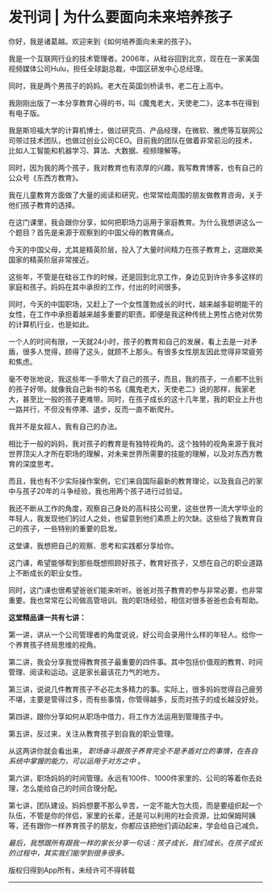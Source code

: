 # 发刊词 | 为什么要面向未来培养孩子

你好，我是诸葛越。欢迎来到《如何培养面向未来的孩子》。

我是一个互联网行业的技术管理者。2006年，从硅谷回到北京，现在在一家美国视频媒体公司Hulu，担任全球副总裁，中国区研发中心总经理。

同时，我是两个男孩子的妈妈。老大在英国剑桥读书，老二在上高中。

我刚刚出版了一本分享教育心得的书，叫《魔鬼老大，天使老二》，这本书在得到有电子版。

我是斯坦福大学的计算机博士，做过研究员、产品经理，在微软、雅虎等互联网公司带过技术团队，也做过创业公司CEO。目前我的团队在做着非常前沿的技术，比如人工智能和机器学习、算法、大数据、视频理解等。

同时，因为我的两个孩子，我对教育也有浓厚的兴趣，我写教育博客，也有自己的公众号《东西方教育》。

我在儿童教育方面做了大量的阅读和研究，也常常给周围的朋友做教育咨询，关于他们孩子教育的选择。

在这门课里，我会跟你分享，如何把职场力运用于家庭教育。为什么我想讲这么一个题目？首先是来源于观察到的中国父母的教育痛点。

今天的中国父母，尤其是精英阶层，投入了大量时间精力在孩子教育上，这跟欧美国家的精英阶层非常接近。

这些年，不管是在硅谷工作的时候，还是回到北京工作，身边见到许许多多这样的家庭和孩子。妈妈在其中承担的工作，付出的时间很多。

同时，今天的中国职场，又赶上了一个女性蓬勃成长的时代，越来越多聪明能干的女性，在工作中承担着越来越多重要的职责。即便是我这种传统上男性占绝对优势的计算机行业，也是如此。

一个人的时间有限，一天就24小时，孩子的教育和自己的发展，看上去是一对矛盾，很多人觉得，顾得了这头，就顾不上那头。有很多女性朋友因此觉得非常疲劳和焦虑。

毫不夸张地说，我这些年一手带大了自己的孩子，而且，我的孩子，一点都不比别的孩子好带。就像我自己新书的书名《魔鬼老大，天使老二》说的那样，我家老大，甚至比一般的孩子更难带。同时，在孩子成长的这十几年里，我的职业上升也一路并行，不但没有停滞、退步，反而一直不断爬升。

我并不是女超人，我有自己的办法。

相比于一般的妈妈，我对孩子的教育是有独特视角的。这个独特的视角来源于我对世界顶尖人才所在职场的理解，对未来世界所需要的技能的理解，以及对东西方教育的深度思考。

而且，我也有不少实际操作案例，它们来自国际最新的教育理论，以及我自己的家中与孩子20年的斗争经验，我也用两个孩子进行过验证。

我还不断从工作的角度，观察自己身处的高科技公司里，这些世界一流大学毕业的年轻人，我发现他们的过人之处，也留意到他们素质上的欠缺。这些给了我教育自己的孩子，一些特别的重要的启发。

这堂课，我想把自己的观察、思考和实践都分享给你。

这门课，希望能够帮到那些既想照顾好孩子，教育好孩子，又想在自己的职业道路上不断成长的职业女性。

同时，这门课也很希望爸爸们能来听听。爸爸对孩子教育的参与非常必要，也非常重要。我也常常在公司做高管培训。我的职场经验，相信对很多爸爸也会有帮助。

 **这堂精品课一共有七讲：**

第一讲，讲从一个公司管理者的角度说说，好公司会录用什么样的年轻人。给你一个养育孩子终局思维的视角。

第二讲，我会分享我觉得教育孩子最重要的四件事。其中包括价值观的教育、时间管理、阅读和运动。这是家长最该花力气的地方。

第三讲，说说几件教育孩子不必花太多精力的事。实际上，很多妈妈觉得自己疲劳不堪，主要是管得过多，而有些事情，你管得越多，反而对孩子的成长越没好处。

第四讲，跟你分享如何从职场中借力，将工作方法运用到管理孩子中。

第五讲，反过来，关注从教育孩子到自我的职业管理。

从这两讲你就会看出来， *职场奋斗跟孩子养育完全不是矛盾对立的事情，在各自系统中掌握的能力，可以运用于对方之中* 。

第六讲，职场妈妈的时间管理。永远有100件、1000件家里的、公司的等着你去处理，怎么能给自己的时间合理分配。

第七讲，团队建设。妈妈想要不那么辛苦，一定不能大包大揽，而是要组织起一个队伍，不管是你的伴侣，家里的长辈，还是可以利用的社会资源，比如保姆阿姨等，还有跟你一样养育孩子的朋友，你都应该把他们调动起来，学会给自己减负。

 *最后，我想跟所有跟我一样的家长分享一句话：孩子成长，我们成长。在孩子成长的过程中，其实我们能学到很多很多。*

版权归得到App所有，未经许可不得转载

---
